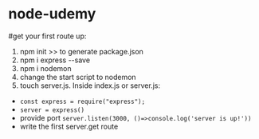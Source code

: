 # node-udemy

#get your first route up:

1. npm init >> to generate package.json
2. npm i express --save
3. npm i nodemon
4. change the start script to nodemon
5. touch server.js. Inside index.js or server.js:

- `const express = require("express");`
- `server = express()`
- provide port `server.listen(3000, ()=>console.log('server is up!'))`
- write the first server.get route

